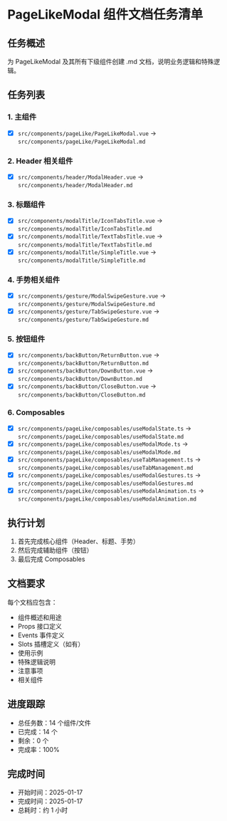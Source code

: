 # PageLikeModal 组件文档任务清单

## 任务概述
为 PageLikeModal 及其所有下级组件创建 .md 文档，说明业务逻辑和特殊逻辑。

## 任务列表

### 1. 主组件
- [x] `src/components/pageLike/PageLikeModal.vue` → `src/components/pageLike/PageLikeModal.md`

### 2. Header 相关组件
- [x] `src/components/header/ModalHeader.vue` → `src/components/header/ModalHeader.md`

### 3. 标题组件
- [x] `src/components/modalTitle/IconTabsTitle.vue` → `src/components/modalTitle/IconTabsTitle.md`
- [x] `src/components/modalTitle/TextTabsTitle.vue` → `src/components/modalTitle/TextTabsTitle.md`
- [x] `src/components/modalTitle/SimpleTitle.vue` → `src/components/modalTitle/SimpleTitle.md`

### 4. 手势相关组件
- [x] `src/components/gesture/ModalSwipeGesture.vue` → `src/components/gesture/ModalSwipeGesture.md`
- [x] `src/components/gesture/TabSwipeGesture.vue` → `src/components/gesture/TabSwipeGesture.md`

### 5. 按钮组件
- [x] `src/components/backButton/ReturnButton.vue` → `src/components/backButton/ReturnButton.md`
- [x] `src/components/backButton/DownButton.vue` → `src/components/backButton/DownButton.md`
- [x] `src/components/backButton/CloseButton.vue` → `src/components/backButton/CloseButton.md`

### 6. Composables
- [x] `src/components/pageLike/composables/useModalState.ts` → `src/components/pageLike/composables/useModalState.md`
- [x] `src/components/pageLike/composables/useModalMode.ts` → `src/components/pageLike/composables/useModalMode.md`
- [x] `src/components/pageLike/composables/useTabManagement.ts` → `src/components/pageLike/composables/useTabManagement.md`
- [x] `src/components/pageLike/composables/useModalGestures.ts` → `src/components/pageLike/composables/useModalGestures.md`
- [x] `src/components/pageLike/composables/useModalAnimation.ts` → `src/components/pageLike/composables/useModalAnimation.md`

## 执行计划

1. 首先完成核心组件（Header、标题、手势）
2. 然后完成辅助组件（按钮）
3. 最后完成 Composables

## 文档要求

每个文档应包含：
- 组件概述和用途
- Props 接口定义
- Events 事件定义
- Slots 插槽定义（如有）
- 使用示例
- 特殊逻辑说明
- 注意事项
- 相关组件

## 进度跟踪

- 总任务数：14 个组件/文件
- 已完成：14 个
- 剩余：0 个
- 完成率：100%

## 完成时间

- 开始时间：2025-01-17
- 完成时间：2025-01-17
- 总耗时：约 1 小时
